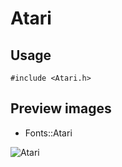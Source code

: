 Atari
==========

Usage
------

    #include <Atari.h>

Preview images
--------------
* Fonts::Atari 

![Atari](https://raw.githubusercontent.com/DisplayCore/Atari/master/Preview/Atari.png)

